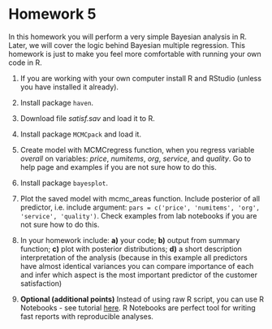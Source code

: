 # Homework 5

In this homework you will perform a very simple Bayesian analysis in R. Later, we will
cover the logic behind Bayesian multiple regression. This homework is just to make
you feel more comfortable with running your own code in R.

1. If you are working with your own computer install R and RStudio (unless you have installed it already).
2. Install package `haven`.
3. Download file *satisf.sav* and load it to R.
4. Install package `MCMCpack` and load it.
5. Create model with MCMCregress function, when you regress variable *overall* on variables: *price*, *numitems*, *org*, *service*, and *quality*. Go to help page and examples if you are not sure how to do this.
6. Install package `bayesplot`.
7. Plot the saved model with mcmc_areas function. Include posterior of all predictor, i.e. include argument: `pars = c('price', 'numitems', 'org', 'service', 'quality')`. Check examples from lab notebooks if you are not sure how to do this.
8. In your homework include:
**a)** your code;
**b)** output from summary function;
**c)** plot with posterior distributions;
**d)** a short description interpretation of the analysis (because in this example all predictors have almost identical variances you can compare importance of each and infer which aspect is the most important predictor of the customer satisfaction)

9. **Optional (additional points)** Instead of using raw R script, you can use R Notebooks - see tutorial [here](http://rmarkdown.rstudio.com/r_notebooks.html). R Notebooks are perfect tool for writing fast reports with reproducible analyses.
